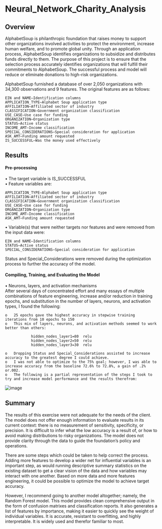 # Neural_Network_Charity_Analysis  

## Overview   
AlphabetSoup is philanthropic foundation that raises money to support other organizations involved activities to protect the environment, increase human welfare, and to promote global unity.  Through an application process, AlphabetSoup identifies organizations to subsidize and distributes funds directly to them.  The purpose of this project is to ensure that the selection process accurately identifies organizations that will fulfill their commitments to AlphabetSoup.  The successful process and model will reduce or eliminate donations to high-risk organizations.    

AlphabetSoup furnished a database of over 2,050 organizations with 34,300 observations and 9 features.  The original features are as follows:   

    EIN and NAME—Identification columns  
    APPLICATION_TYPE—Alphabet Soup application type  
    AFFILIATION—Affiliated sector of industry  
    CLASSIFICATION—Government organization classification  
    USE_CASE—Use case for funding  
    ORGANIZATION—Organization type  
    STATUS—Active status 
    INCOME_AMT—Income classification  
    SPECIAL_CONSIDERATIONS—Special consideration for application  
    ASK_AMT—Funding amount requested  
    IS_SUCCESSFUL—Was the money used effectively  

## Results   
#### Pre-processing  
•	The target variable is IS_SUCCESSFUL  
•	Feature variables are:  

    APPLICATION_TYPE—Alphabet Soup application type  
    AFFILIATION—Affiliated sector of industry  
    CLASSIFICATION—Government organization classification  
    USE_CASE—Use case for funding  
    ORGANIZATION—Organization type  
    INCOME_AMT—Income classification  
    ASK_AMT—Funding amount requested  

•	Variable(s) that were neither targets nor features and were removed from the input data were:  

    EIN and NAME—Identification columns  
    STATUS—Active status  
    SPECIAL_CONSIDERATIONS—Special consideration for application  

Status and Special_Considerations were removed during the optimization process to further the accuracy of the model.  

#### Compiling, Training, and Evaluating the Model  
•	Neurons, layers, and activation mechanisms   
After several days of concentrated effort and many essays of multiple combinations of feature engineering, increase and/or reduction in training epochs, and substitution in the number of layers, neurons, and activation types, I found the following:  

    o	25 epochs gave the highest accuracy in stepwise training iterations from 10 epochs to 150  
    o	This mix of layers, neurons, and activation methods seemed to work better than others:  

                hidden_nodes_layer1=80	relu  
                hidden_nodes_layer2=50	relu  
                hidden_nodes_layer3=30	relu  

    o	Dropping Status and Special_Considerations assisted to increase accuracy to the greatest degree I could achieve.  
    o	I was not able to optimize to the 75% goal; however, I was able to increase accuracy from the baseline 72.6% to 72.8%, a gain of .2% or.002.  
    o	The following is a partial representation of the steps I took to try and increase model performance and the results therefrom:  
    


![image](https://user-images.githubusercontent.com/101474477/180889081-7cf64c7a-4d7c-483b-8d16-ac38c66202bd.png)


## Summary  
The results of this exercise were not adequate for the needs of the client.  The model does not offer enough information to evaluate results in its current context: there is no measurement of sensitivity, specificity, or precision.  It is difficult to infer what the low accuracy is a result of, or how to avoid making distributions to risky organizations.  The model does not provide clarity through the data to guide the foundation’s policy and operations.    

There are some steps which could be taken to help correct the process. Adding more features to develop a wider net for influential variables is an important step, as would running descriptive summary statistics on the existing dataset to get a clear vision of the data and how variables may interact with one another. Based on more data and more features engineering, it could be possible to optimize the model to achieve target accuracy.  

However, I recommend going to another model altogether; namely, the Random Forest model. This model provides clean comprehensive output in the form of confusion matrixes and classification reports.  It also generates a list of features by importance, making it easier to quickly see the weight of individual variables. It is accurate, resistant to overfitting, and highly interpretable.  It is widely used and therefor familiar to most.
